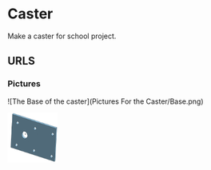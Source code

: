 # Caster

Make a caster for school project.

##  URLS


### Pictures


![The Base of the caster](Pictures For the Caster/Base.png)

<img src="Pictures For the Caster/Base.png " alt="base" width="100" height="100">
